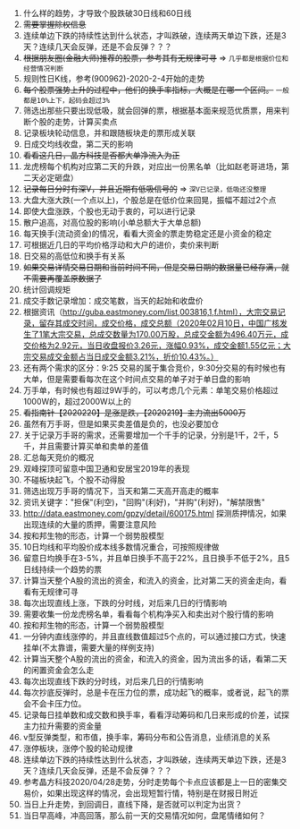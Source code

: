 1. 什么样的趋势，才导致个股跌破30日线和60日线
2. ~~需要掌握除权信息~~
3. 连续单边下跌的持续性达到什么状态，才叫跌破，连续两天单边下跌，还是3天？连续几天会反弹，还是不会反弹？？？
4. ~~根据朋友圈(金融大师)推荐的股票，参考其有无规律可寻~~ => `几乎都是根据价位和经营情况判断`
5. 规则性日K线，参考(900962)-2020-2-4开始的走势
6. ~~每个股票强势上升的过程中，他们的换手率指标，大概是在哪一个区间。~~ `一般都是10%上下，起码会超过3%`
7. 筛选出那些只要出现低吸，就会回弹的票，根据基本面来规范优质票，用来判断个股的走势，计算买卖点
9. 记录板块轮动信息，并和跟随板块走的票形成关联
10. 日成交均线收盘，第二天的影响
11. ~~看看这几日，晶方科技是否都大单净流入为正~~
13. 龙虎榜每个机构对应第二天的升跌，对应出一份黑名单（比如赵老哥进场，第二天必定砸盘）
15. ~~记录每日分时有深V，并且近期有低吸信号的~~ => `深V已记录，低吸还没整理`
16. 大盘大涨大跌(一个点以上)，个股总是在低价位来回晃，振幅不超过2个点
17. 即使大盘涨跌，个股也无动于衷的，可以进行记录
18. 散户追高，对高位股的影响(小单总额大于大单总额)
19. 每天换手(流动资金)的情况，看看大资金的票走势稳定还是小资金的稳定
20. 可根据近几日的平均价格浮动和大户的进价，卖价来判断
21. 日交易的高低位和换手有关系
22. ~~如果交易详情交易日期和当前时间不同，但是交易日期的数据量已经存满，就不需要再覆盖原数据了~~
24. 统计回调规矩
25. 成交手数记录增加：成交笔数，当天的起始和收盘价
26. 根据资讯（http://guba.eastmoney.com/list,003816,1,f.html），大宗交易记录，留存其成交时间，成交价格，成交总额（2020年02月10日，中国广核发生了1笔大宗交易，总成交数量为170.00万股，总成交金额为496.40万元，成交价格为2.92元，当日收盘报价3.26元，涨幅0.93%，成交金额1.55亿元；大宗交易成交金额占当日成交金额3.21%，折价10.43%。）
27. 还有两个需求的区分：9:25 交易的属于集合竞价，9:30分交易的有时候也有大单，但是需要看每次在这个时间点交易的单子对于单日盘的影响
28. 万手单，有时候也有超过9W手的，可以考虑几个元素：单笔交易价格超过1000W的，超过2000W以上的
29. ~~看指南针【2020220】是涨是跌，【2020219】主力流出5000万~~
20. 虽然有万手哥，但是如果买卖差值是负的，也没必要加仓
21. 关于记录万手哥的需求，还需要增加一个千手的记录，分别是1千，2千，5千，并且需要计算买单和卖单的差值
22. 汇总每天竞价的概况
23. 双峰探顶可留意中国卫通和安居宝2019年的表现
24. 不碰板块起飞，个股不动得股
25. 筛选出现万手哥的情况下，当天和第二天高开高走的概率
26. 资讯关键字："担保"(利空)，"回购"(利好)，"并购"(利好)，"解禁限售"
27. http://data.eastmoney.com/gpzy/detail/600175.html 探测质押情况，如果出现连续的大量的质押，需要注意风险
28. 按和邦生物的形态，计算一个弱势股模型
29. 10日均线和平均股价成本线多数情况重合，可按照规律做
30. 留意日均换手在3-5%，并且单日换手不高于22%，且日换手不低于2%，且5日线持续一个趋势的票
31. 计算当天整个A股的流出的资金，和流入的资金，比对第二天的资金走向，看看有无规律可寻
32. 每次出现直线上涨，下跌的分时线，对后来几日的行情影响
33. 需要收集一份龙虎榜名单，看看每个机构净买入和卖出对个股行情的影响
26. 按和邦生物的形态，计算一个弱势股模型
27. 一分钟内直线涨停的，并且直线数值超过5个点的，可以通过接口方式，快速挂单(不太靠谱，需要大量的样例支持)
31. 计算当天整个A股的流出的资金，和流入的资金，因为流出多的话，看第二天的闲置资金会怎么走
33. 每次出现直线下跌的分时线，对后来几日的行情影响
34. 每次抄底反弹时，总是卡在压力位的票，成功起飞的概率，或者说，起飞的票会不会卡压力位。
35. 记录每日挂单数和成交数和换手率，看看浮动筹码和几日来形成的价差，试探主力拉升需要的资金量
36. v型反弹类型，和市值，换手率，筹码分布和公告消息，业绩消息的关系
37. 涨停板块，涨停个股的轮动规律
39. 连续单边下跌的持续性达到什么状态，才叫跌破，连续两天单边下跌，还是3天？连续几天会反弹，还是不会反弹？？？
40. 参考晶方科技2020/04/28走势，分时走势每个卡点应该都是上一日的密集交易价，如果出现这样的情况，会出现短暂行情，特别是在财报日附近
41. 当日上升走势，到回调日，直线下降，是否就可以判定为出货？
42. 当日早高峰，冲高回落，那么前一天的交易情况如何，盘尾情绪如何？
